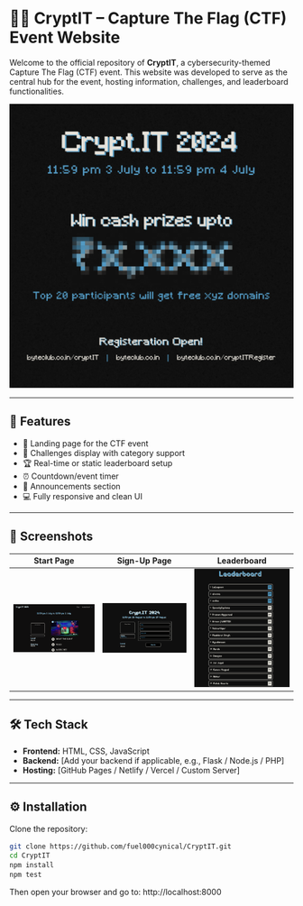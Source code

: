 # 🕵️‍♂️ CryptIT – Capture The Flag (CTF) Event Website

Welcome to the official repository of **CryptIT**, a cybersecurity-themed Capture The Flag (CTF) event. This website was developed to serve as the central hub for the event, hosting information, challenges, and leaderboard functionalities.

![CryptIT Banner](https://raw.githubusercontent.com/fuel000cynical/CryptIT/refs/heads/main/assets/cryptPromotion.png)

---

## 🚀 Features

- 🔐 Landing page for the CTF event
- 🧩 Challenges display with category support
- 🏆 Real-time or static leaderboard setup
- ⏰ Countdown/event timer
- 📢 Announcements section
- 💻 Fully responsive and clean UI

---

## 📸 Screenshots

| Start Page | Sign-Up Page | Leaderboard |
|---------|------------------|-------------|
| ![](https://raw.githubusercontent.com/fuel000cynical/CryptIT/refs/heads/main/assets/IMG_9038.png) | ![](https://raw.githubusercontent.com/fuel000cynical/CryptIT/refs/heads/main/assets/IMG_8139.png) | ![](https://raw.githubusercontent.com/fuel000cynical/CryptIT/refs/heads/main/assets/IMG_1706.png) |

---

## 🛠️ Tech Stack

- **Frontend:** HTML, CSS, JavaScript
- **Backend:** [Add your backend if applicable, e.g., Flask / Node.js / PHP]
- **Hosting:** [GitHub Pages / Netlify / Vercel / Custom Server]

---

## ⚙️ Installation

Clone the repository:

```bash
git clone https://github.com/fuel000cynical/CryptIT.git
cd CryptIT
npm install
npm test
```

Then open your browser and go to:
http://localhost:8000
